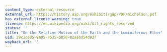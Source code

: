 ```yaml
---
content_type: external-resource
external_url: https://history.aip.org/exhibits/gap/PDF/michelson.pdf
has_external_license_warning: true
license: https://en.wikipedia.org/wiki/All_rights_reserved
status: ''
title: "On the Relative Motion of the Earth and the Luminiferous Ether\_(PDF)"
uid: 29c1ce95-8a05-4535-b850-82aabd54d927
wayback_url: ''
---
```


